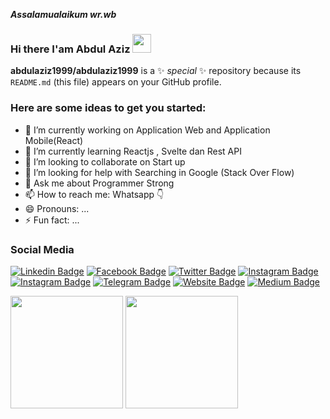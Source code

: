 ***Assalamualaikum wr.wb***
### Hi there I'am Abdul Aziz <img src="https://raw.githubusercontent.com/iampavangandhi/iampavangandhi/master/gifs/Hi.gif" width="30px">

**abdulaziz1999/abdulaziz1999** is a ✨ _special_ ✨ repository because its `README.md` (this file) appears on your GitHub profile.

<!-- <img align="right" alt="GIF" src="https://github.com/Gapur/Gapur/blob/master/coding.gif?raw=true" width="450" height="300" style="border-radius:10px;" /> -->

### Here are some ideas to get you started:

- 🔭 I’m currently working on Application Web and Application Mobile(React)
- 🌱 I’m currently learning Reactjs , Svelte dan Rest API
- 👯 I’m looking to collaborate on Start up
- 🤔 I’m looking for help with Searching in Google (Stack Over Flow) 
- 💬 Ask me about Programmer Strong
- 📫 How to reach me: Whatsapp 👇 
- 😄 Pronouns: ...
- ⚡ Fun fact: ...

### Social Media
<!-- ![visitors](https://visitor-badge.glitch.me/badge?page_id=page.id) -->
[![Linkedin Badge](https://img.shields.io/badge/-LinkedIn-0e76a8?style=flat-square&logo=Linkedin&logoColor=white)](https://www.linkedin.com/in/abdul-aziz-9a64711a7)
[![Facebook Badge](https://img.shields.io/badge/-Facebook-0e76a8?style=flat-square&logo=Facebook&logoColor=white)](https://www.facebook.com/aziz.revolusion)
[![Twitter Badge](https://img.shields.io/badge/-Twitter-00acee?style=flat-square&logo=Twitter&logoColor=white)](https://twitter.com/AbdulAz65072470)
[![Instagram Badge](https://img.shields.io/badge/-Instagram-e4405f?style=flat-square&logo=Instagram&logoColor=white)](https://instagram.com/azizakbarpermana/)
[![Instagram Badge](https://img.shields.io/badge/-Whatsapp-e4405f?style=flat-square&logo=Whatsapp&logoColor=white&color=success)](https://wa.me/6289669001989)
[![Telegram Badge](https://img.shields.io/badge/-Telegram-0088cc?style=flat-square&logo=Telegram&logoColor=white)](https://t.me/abdulaziz040799)
[![Website Badge](https://img.shields.io/badge/Website-3b5998?style=flat-square&logo=google-chrome&logoColor=white)](https://abdulaziz1999.github.io)
[![Medium Badge](https://img.shields.io/badge/medium-%2312100E.svg?&style=for-square&logo=medium&logoColor=white)](https://aziz212.medium.com)



<!-- [![Aziz's GitHub stats](https://github-readme-stats.vercel.app/api?username=abdulaziz1999&count_private=true&show_icons=true&theme=algolia)](https://github.com/abdulaziz1999/github-readme-stats) -->
<p>
  <img height="180em" src="https://github-readme-stats.vercel.app/api?username=abdulaziz1999&count_private=false&show_icons=true&theme=algolia&include_all_commits=true" />
  <img height="180em" src="https://github-readme-stats.vercel.app/api/top-langs/?username=abdulaziz1999&show_icons=true&layout=compact&langs_count=8&theme=algolia"/>
</p>

<!-- [![Readme Card](https://github-readme-stats.vercel.app/api/pin/?username=abdulaziz1999&repo=React-Native-Kontak)](https://github.com/abdulaziz1999/github-readme-stats) -->

